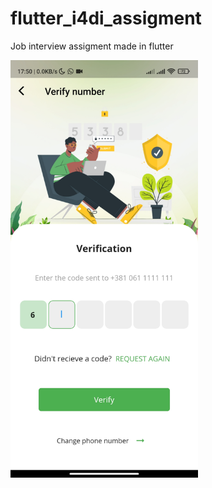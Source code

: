 # flutter_i4di_assigment
Job interview assigment made in flutter

<img src="/Verify.jpg" width="300">
